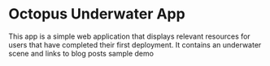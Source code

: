 # Octopus Underwater App

This app is a simple web application that displays relevant resources for users that have completed their first deployment. It contains an underwater scene and links to blog posts
sample demo